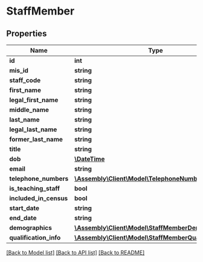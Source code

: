 # StaffMember

## Properties
Name | Type | Description | Notes
------------ | ------------- | ------------- | -------------
**id** | **int** |  | [optional] 
**mis_id** | **string** |  | [optional] 
**staff_code** | **string** |  | [optional] 
**first_name** | **string** |  | [optional] 
**legal_first_name** | **string** |  | [optional] 
**middle_name** | **string** |  | [optional] 
**last_name** | **string** |  | [optional] 
**legal_last_name** | **string** |  | [optional] 
**former_last_name** | **string** |  | [optional] 
**title** | **string** |  | [optional] 
**dob** | [**\DateTime**](\DateTime.md) |  | [optional] 
**email** | **string** |  | [optional] 
**telephone_numbers** | [**\Assembly\Client\Model\TelephoneNumber[]**](TelephoneNumber.md) |  | [optional] 
**is_teaching_staff** | **bool** |  | [optional] 
**included_in_census** | **bool** |  | [optional] 
**start_date** | **string** |  | [optional] 
**end_date** | **string** |  | [optional] 
**demographics** | [**\Assembly\Client\Model\StaffMemberDemographics**](StaffMemberDemographics.md) |  | [optional] 
**qualification_info** | [**\Assembly\Client\Model\StaffMemberQualificationInfo**](StaffMemberQualificationInfo.md) |  | [optional] 

[[Back to Model list]](../README.md#documentation-for-models) [[Back to API list]](../README.md#documentation-for-api-endpoints) [[Back to README]](../README.md)


